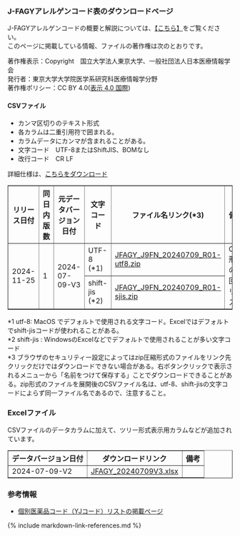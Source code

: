 
###  J-FAGYアレルゲンコード表のダウンロードページ

J-FAGYアレルゲンコードの概要と解説については、[【こちら】](index.html)をご覧ください。<br>
このページに掲載している情報、ファイルの著作権は次のとおりです。<br>

著作権表示：Copyright　国立大学法人東京大学、一般社団法人日本医療情報学会<br>
発行者：東京大学大学院医学系研究科医療情報学分野<br>
著作権ポリシー：CC BY 4.0(<a href="https://creativecommons.org/licenses/by/4.0/deed.ja">表示 4.0 国際</a>)<br>

#### CSVファイル
  - カンマ区切りのテキスト形式
  - 各カラムは二重引用符で囲まれる。
  - カラムデータにカンマが含まれることがある。
  - 文字コード　UTF-8またはShiftJIS、BOMなし
  - 改行コード　CR LF

詳細仕様は、<a href="download_files/JFAGY_J9FN_CSV_Format_v1.pdf">こちらをダウンロード</a>

<table border="1" class="table-page" style="border-collapse: collapse">
  <thead>
    <tr>
      <th>リリース日付</th>
      <th>同日内版数</th>
      <th>元データバージョン日付</th>
      <th>文字コード</th>
      <th>ファイル名リンク(*3)</th>
      <th>備考</th>
    </tr>
  </thead>
  <tbody>
    <tr>
      <td  rowspan="2">2024-11-25</td>
      <td  rowspan="2">1</td>
      <td  rowspan="2">2024-07-09-V3</td>
      <td>UTF-8 (*1)</td>
      <td><A href="download_files/utf8/JFAGY_J9FN_20240709_R01-utf8.zip">JFAGY_J9FN_20240709_R01-utf8.zip</a></td>
      <td rowspan="2">CSV形式の初回リリース</td>
    </tr>
      <tr><td>shift-jis (*2)</td>
          <td><A href="download_files/sj/JFAGY_J9FN_20240709_R01-sjis.zip">JFAGY_J9FN_20240709_R01-sjis.zip</a></td>
      </tr>
  </tbody>
</table>
*1 utf-8: MacOS でデフォルトで使用される文字コード。Excelではデフォルトでshift-jisコードが使われることがある。<br>
*2 shift-jis : WindowsのExcelなどでデフォルトで使用されることが多い文字コード<br>
*3 ブラウザのセキュリティー設定によってはzip圧縮形式のファイルをリンク先クリックだけではダウンロードできない場合がある。右ボタンクリックで表示されるメニューから「名前をつけて保存する」ことでダウンロードできることがある。zip形式のファイルを展開後のCSVファイル名は、utf-8、shift-jisの文字コードによらず同一ファイル名であるので、注意すること。

<br>

###  Excelファイル

CSVファイルのデータカラムに加えて、ツリー形式表示用カラムなどが追加されています。

<table border="1" class="table-page" style="border-collapse: collapse">
  <thead>
    <tr>
      <th>データバージョン日付</th>
      <th>ダウンロードリンク</th>
      <th>備考</th>
    </tr>
  </thead>
  <tbody>
    <tr>
      <td>2024-07-09-V2</td>
      <td><A href="download_files/JFAGY_20240709V3.xlsx">JFAGY_20240709V3.xlsx</a></td>
      <td></td>
    </tr>
  </tbody>
</table>


###  参考情報
  - [個別医薬品コード（YJコード）リストの掲載ページ](http://www.capstandard.jp/)


      


{% include markdown-link-references.md %}